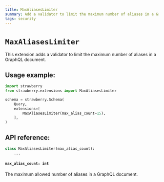 ```yaml
---
title: MaxAliasesLimiter
summary: Add a validator to limit the maximum number of aliases in a GraphQL document.
tags: security
---
```


# `MaxAliasesLimiter`

This extension adds a validator to limit the maximum number of aliases in a GraphQL document.

## Usage example:

```python
import strawberry
from strawberry.extensions import MaxAliasesLimiter

schema = strawberry.Schema(
    Query,
    extensions=[
        MaxAliasesLimiter(max_alias_count=15),
    ],
)
```

## API reference:

```python
class MaxAliasesLimiter(max_alias_count):
    ...
```

#### `max_alias_count: int`

The maximum allowed number of aliases in a GraphQL document.
